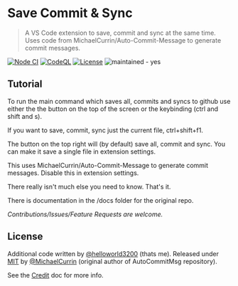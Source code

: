 # Save Commit & Sync
> A VS Code extension to save, commit and sync at the same time. Uses code from MichaelCurrin/Auto-Commit-Message to generate commit messages.

<!-- Badges mostly generated with https://michaelcurrin.github.io/badge-generator/#/ -->

[![Node CI](https://github.com/helloworld3200/save-commit-sync/workflows/Node%20CI/badge.svg)](https://github.com/helloworld3200/save-commit-sync/actions?query=workflow:"Node+CI")
[![CodeQL](https://github.com/helloworld3200/save-commit-sync/workflows/CodeQL/badge.svg)](https://github.com/helloworld3200/save-commit-sync/actions?query=workflow%3ACodeQL)
[![License](https://img.shields.io/badge/License-MIT-blue)](#license "Go to License section")
![maintained - yes](https://img.shields.io/badge/maintained-yes-blue)

## Tutorial

To run the main command which saves all, commits and syncs to github use 
either the the button on the top of the screen or the keybinding (ctrl and shift and s).

If you want to save, commit, sync just the current file, ctrl+shift+f1.

The button on the top right will (by default) save all, commit and sync. You can make it
save a single file in extension settings.

This uses MichaelCurrin/Auto-Commit-Message to generate commit messages. Disable this in 
extension settings.

There really isn't much else you need to know. That's it.

There is documentation in the /docs folder for the original repo.

_Contributions/Issues/Feature Requests are welcome._

## License

Additional code written by [@helloworld3200](https://github.com/helloworld3200) (thats me).
Released under [MIT](/LICENSE) by [@MichaelCurrin](https://github.com/MichaelCurrin) (original author of AutoCommitMsg repository).

See the [Credit](/docs/other/credit.md) doc for more info.
